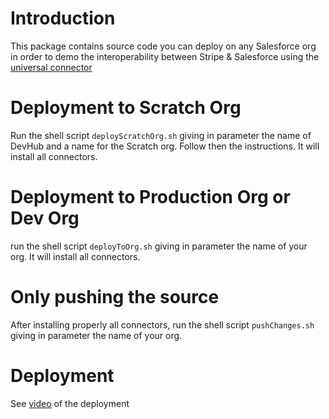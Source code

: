 # Introduction
This package contains source code you can deploy on any Salesforce org in order to demo the interoperability between Stripe & Salesforce using the [universal connector](https://stripe.com/docs/plugins/stripe-connector-for-salesforce/overview) 

# Deployment to Scratch Org
Run the shell script `deployScratchOrg.sh` giving in parameter the name of DevHub and a name for the Scratch org. Follow then the instructions. It will install all connectors.

# Deployment to Production Org or Dev Org
run the shell script `deployToOrg.sh` giving in parameter the name of your org. It will install all connectors.

# Only pushing the source
After installing properly all connectors, run the shell script `pushChanges.sh` giving in parameter the name of your org.

# Deployment
See [video](https://drive.google.com/file/d/1lZ3MnLDeajA6JHnEN7sJAqaK_3WwV9qm/view?usp=share_link) of the deployment